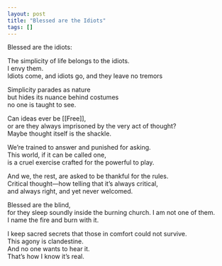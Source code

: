 ```yaml
---
layout: post
title: "Blessed are the Idiots"
tags: []
---
```


Blessed are the idiots:

The simplicity of life belongs to the idiots.  
I envy them.  
Idiots come, and idiots go, and they leave no tremors

Simplicity parades as nature  
but hides its nuance behind costumes  
no one is taught to see.

Can ideas ever be [[Free]],  
or are they always imprisoned by the very act of thought?  
Maybe thought itself is the shackle.

We’re trained to answer and punished for asking.  
This world, if it can be called one,  
is a cruel exercise crafted for the powerful to play.

And we, the rest, are asked to be thankful for the rules.  
Critical thought—how telling that it’s always critical,  
and always right, and yet never welcomed.

Blessed are the blind,  
for they sleep soundly inside the burning church.
I am not one of them.  
I name the fire and burn with it.

I keep sacred secrets that those in comfort could not survive.  
This agony is clandestine.  
And no one wants to hear it.  
That’s how I know it’s real.